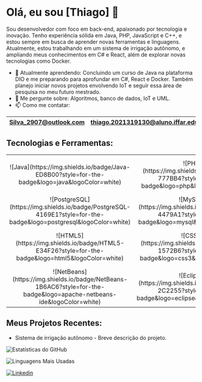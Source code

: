 # Olá, eu sou [Thiago] 👋

Sou desenvolvedor com foco em back-end, apaixonado por tecnologia e inovação. Tenho experiência sólida em Java, PHP, JavaScript e C++, e estou sempre em busca de aprender novas ferramentas e linguagens. Atualmente, estou trabalhando em um sistema de irrigação autônomo, e ampliando meus conhecimentos em C# e React, além de explorar novas tecnologias como Docker.

- 🌱 Atualmente aprendendo: Concluindo um curso de Java na plataforma DIO e me preparando para aprofundar em C#, React e Docker. Também planejo iniciar novos projetos envolvendo IoT e seguir essa área de pesquisa no meu futuro mestrado.
- 💬 Me pergunte sobre: Algoritmos, banco de dados, IoT e UML.
- 📫 Como me contatar:

| Silva_2907@outlook.com | thiago.2021319130@aluno.iffar.edu.br | [LinkedIn](https://www.linkedin.com/in/thiago-aires-356931204/) |
|---|---|---|

## Tecnologias e Ferramentas:

<div align="center">

<table>
  <tr>
    <td align="center">![Java](https://img.shields.io/badge/Java-ED8B00?style=for-the-badge&logo=java&logoColor=white)</td>
    <td align="center">![PHP](https://img.shields.io/badge/PHP-777BB4?style=for-the-badge&logo=php&logoColor=white)</td>
    <td align="center">![JavaScript](https://img.shields.io/badge/JavaScript-F7DF1E?style=for-the-badge&logo=javascript&logoColor=black)</td>
    <td align="center">![C++](https://img.shields.io/badge/C++-00599C?style=for-the-badge&logo=cplusplus&logoColor=white)</td>
    <td align="center">![SQL](https://img.shields.io/badge/SQL-CC2927?style=for-the-badge&logo=microsoft-sql-server&logoColor=white)</td>
  </tr>
  <tr>
    <td align="center">![PostgreSQL](https://img.shields.io/badge/PostgreSQL-4169E1?style=for-the-badge&logo=postgresql&logoColor=white)</td>
    <td align="center">![MySQL](https://img.shields.io/badge/MySQL-4479A1?style=for-the-badge&logo=mysql&logoColor=white)</td>
    <td align="center">![XAMPP](https://img.shields.io/badge/XAMPP-FB7A24?style=for-the-badge&logo=xampp&logoColor=white)</td>
    <td align="center">![Git](https://img.shields.io/badge/Git-F05032?style=for-the-badge&logo=git&logoColor=white)</td>
    <td align="center">![GitHub](https://img.shields.io/badge/GitHub-181717?style=for-the-badge&logo=github&logoColor=white)</td>
  </tr>
  <tr>
    <td align="center">![HTML5](https://img.shields.io/badge/HTML5-E34F26?style=for-the-badge&logo=html5&logoColor=white)</td>
    <td align="center">![CSS3](https://img.shields.io/badge/CSS3-1572B6?style=for-the-badge&logo=css3&logoColor=white)</td>
    <td align="center">![Bootstrap](https://img.shields.io/badge/Bootstrap-563D7C?style=for-the-badge&logo=bootstrap&logoColor=white)</td>
    <td align="center">![Materialize](https://img.shields.io/badge/Materialize-C76049?style=for-the-badge&logo=material-design&logoColor=white)</td>
    <td align="center">![jQuery](https://img.shields.io/badge/jQuery-0769AD?style=for-the-badge&logo=jquery&logoColor=white)</td>
  </tr>
  <tr>
    <td align="center">![NetBeans](https://img.shields.io/badge/NetBeans-1B6AC6?style=for-the-badge&logo=apache-netbeans-ide&logoColor=white)</td>
    <td align="center">![Eclipse](https://img.shields.io/badge/Eclipse-2C2255?style=for-the-badge&logo=eclipse&logoColor=white)</td>
    <td align="center">![Visual Studio Code](https://img.shields.io/badge/VS%20Code-007ACC?style=for-the-badge&logo=visual-studio-code&logoColor=white)</td>
    <td align="center">![Arduino](https://img.shields.io/badge/Arduino-00979D?style=for-the-badge&logo=arduino&logoColor=white)</td>
    <td align="center">![Linux](https://img.shields.io/badge/Linux-FCC624?style=for-the-badge&logo=linux&logoColor=black)</td>
  </tr>
</table>

</div>



## Meus Projetos Recentes:
- Sistema de irrigação autônomo - Breve descrição do projeto.

![Estatísticas do GitHub](https://github-readme-stats.vercel.app/api?username=SilvaAires&show_icons=true&theme=radical)

![Linguagens Mais Usadas](https://github-readme-stats.vercel.app/api/top-langs/?username=SilvaAires&layout=compact&theme=radical)

[![Linkedin](https://img.shields.io/badge/LinkedIn-0077B5?logo=linkedin&logoColor=white)]([link-para-seu-perfil](https://www.linkedin.com/in/thiago-aires-356931204/))

